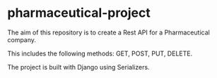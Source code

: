 # pharmaceutical-project

The aim of this repository is to create a Rest API for a Pharmaceutical company.

This includes the following methods: GET, POST, PUT, DELETE.

The project is built with Django using Serializers.
